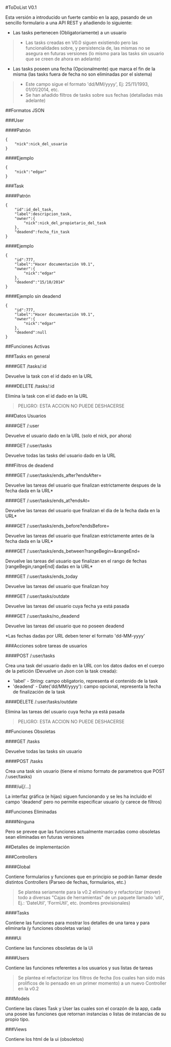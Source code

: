 #ToDoList V0.1


Esta versión a introducido un fuerte cambio en la app, pasando de un sencillo formulario a una API REST y añadiendo lo siguiente:
* Las tasks pertenecen (Obligatoriamente) a un usuario

> * Las tasks creadas en V0.0 siguen existiendo pero las funcionalidades sobre, y persistencia de, las mismas no se asegura en futuras versiones (lo mismo para las tasks sin usuario que se creen de ahora en adelante)

* Las tasks poseen una fecha (Opcionalmente) que marca el fin de la misma (las tasks fuera de fecha no son eliminadas por el sistema)

> * Este campo sigue el formato 'dd/MM/yyyy', Ej: 25/11/1993, 01/01/2014, etc.
> * Se han añadido filtros de tasks sobre sus fechas (detalladas más adelante)



##Formatos JSON


###User

####Patrón

    {
        "nick":nick_del_usuario
    }

####Ejemplo

    {
        "nick":"edgar"
    }


###Task

####Patrón

    {
        "id":id_del_task,
        "label":descripcion_task,
        "owner":{
            "nick":nick_del_propietario_del_task
        },
        "deadend":fecha_fin_task
    }

####Ejemplo

    {
        "id":777,
        "label":"Hacer documentación V0.1",
        "owner":{
            "nick":"edgar"
        },
        "deadend":"15/10/2014"
    }

####Ejemplo sin deadend

    {
        "id":777,
        "label":"Hacer documentación V0.1",
        "owner":{
            "nick":"edgar"
        },
        "deadend":null
    }



##Funciones Activas


###Tasks en general


####GET /tasks/:id

Devuelve la task con el id dado en la URL


####DELETE /tasks/:id

Elimina la task con el id dado en la URL
> PELIGRO: ESTA ACCION NO PUEDE DESHACERSE


###Datos Usuarios


####GET /:user

Devuelve el usuario dado en la URL (solo el nick, por ahora)


####GET /:user/tasks

Devuelve todas las tasks del usuario dado en la URL


###Filtros de deadend
 

####GET /:user/tasks/ends_after?endsAfter=<fecha>

Devuelve las tareas del usuario que finalizan estrictamente despues de la fecha dada en la URL*
 

####GET /:user/tasks/ends_at?endsAt=<fecha>

Devuelve las tareas del usuario que finalizan el dia de la fecha dada en la URL*
 

####GET /:user/tasks/ends_before?endsBefore=<fecha>

Devuelve las tareas del usuario que finalizan estrictamente antes de la fecha dada en la URL*
 

####GET /:user/tasks/ends_between?rangeBegin=<fecha>&rangeEnd=<fecha>

Devuelve las tareas del usuario que finalizan en el rango de fechas [rangeBegin,rangeEnd] dadas en la URL*
 

####GET /:user/tasks/ends_today

Devuelve las tareas del usuario que finalizan hoy
 

####GET /:user/tasks/outdate

Devuelve las tareas del usuario cuya fecha ya está pasada
 

####GET /:user/tasks/no_deadend

Devuelve las tareas del usuario que no poseen deadend


*Las fechas dadas por URL deben tener el formato 'dd-MM-yyyy'


###Acciones sobre tareas de usuarios


####POST /:user/tasks

Crea una task del usuario dado en la URL con los datos dados en el cuerpo de la petición (Devuelve un Json con la task creada):
* 'label' - String: campo obligatorio, representa el contenido de la task
* 'deadend' - Date('dd/MM/yyyy'): campo opcional, representa la fecha de finalización de la task
 

####DELETE /:user/tasks/outdate

Elimina las tareas del usuario cuya fecha ya está pasada
> PELIGRO: ESTA ACCION NO PUEDE DESHACERSE



##Funciones Obsoletas


####GET /tasks

Devuelve todas las tasks sin usuario


####POST /tasks

Crea una task sin usuario (tiene el mismo formato de parametros que POST /:user/tasks)


####/ui[/...]

La interfaz gráfica (e hijas) siguen funcionando y se les ha incluido el campo 'deadend' pero no permite especificar usuario (y carece de filtros)



##Funciones Eliminadas


####Ninguna

Pero se prevee que las funciones actualmente marcadas como obsoletas sean eliminadas en futuras versiones



##Detalles de implementación


###Controllers


####Global

Contiene formularios y funciones que en principio se podrán llamar desde distintos Controllers (Parseo de fechas, formularios, etc.)
> Se plantea seriamente para la v0.2 eliminarlo y refactorizar (mover) todo a diversas "Cajas de herramientas" de un paquete llamado 'util', Ej.: 'DateUtil', 'FormUtil', etc. (nombres provisionales)


####Tasks

Contiene las funciones para mostrar los detalles de una tarea y para eliminarla (y funciones obsoletas varias)


####Ui

Contiene las funciones obsoletas de la Ui


####Users

Contiene las funciones referentes a los usuarios y sus listas de tareas
> Se plantea el refactorizar los filtros de fecha (los cuales han sido más prolificos de lo pensado en un primer momento) a un nuevo Controller en la v0.2


###Models

Contiene las clases Task y User las cuales son el corazón de la app, cada una posee las funciones que retornan instancias o listas de instancias de su propio tipo.


###Views

Contiene los html de la ui (obsoletos)
